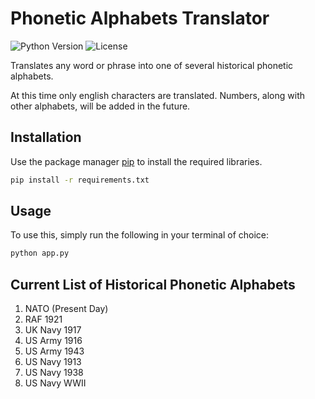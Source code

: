 # Phonetic Alphabets Translator
![Python Version](https://img.shields.io/pypi/pyversions/plotly?style=for-the-badge)
![License](https://img.shields.io/github/license/Durhamster/Phonetic-Alphabets-Translator?style=for-the-badge)

 Translates any word or phrase into one of several historical phonetic alphabets.

At this time only english characters are translated. Numbers, along with other alphabets,
will be added in the future.

## Installation

Use the package manager [pip](https://pip.pypa.io/en/stable/) to install the required libraries.

```bash
pip install -r requirements.txt
```
## Usage

To use this, simply run the following in your terminal of choice:

```bash
python app.py
```

## Current List of Historical Phonetic Alphabets

1. NATO (Present Day)
1. RAF 1921
1. UK Navy 1917
1. US Army 1916
1. US Army 1943
1. US Navy 1913
1. US Navy 1938
1. US Navy WWII
